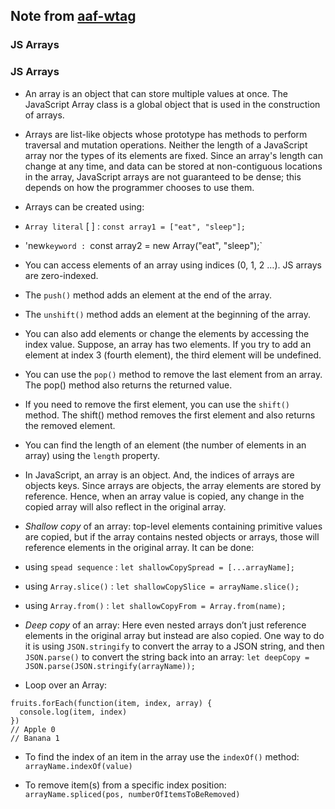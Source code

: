 ## Note from [aaf-wtag](https://github.com/aaf-wtag)

### JS Arrays

### JS Arrays

- An array is an object that can store multiple values at once. The JavaScript Array class is a global object that is used in the construction of arrays.

- Arrays are list-like objects whose prototype has methods to perform traversal and mutation operations. Neither the length of a JavaScript array nor the types of its elements are fixed. Since an array's length can change at any time, and data can be stored at non-contiguous locations in the array, JavaScript arrays are not guaranteed to be dense; this depends on how the programmer chooses to use them.

- Arrays can be created using:
 - `Array literal` [ ] : `const array1 = ["eat", "sleep"];`
 - 'new` keyword :  `const array2 = new Array("eat", "sleep");`

- You can access elements of an array using indices (0, 1, 2 …). JS arrays are zero-indexed.

- The `push()` method adds an element at the end of the array.

- The `unshift()` method adds an element at the beginning of the array.

- You can also add elements or change the elements by accessing the index value. Suppose, an array has two elements. If you try to add an element at index 3 (fourth element), the third element will be undefined.

- You can use the `pop()` method to remove the last element from an array. The pop() method also returns the returned value.

- If you need to remove the first element, you can use the `shift()` method. The shift() method removes the first element and also returns the removed element.

- You can find the length of an element (the number of elements in an array) using the `length` property.

- In JavaScript, an array is an object. And, the indices of arrays are objects keys. Since arrays are objects, the array elements are stored by reference. Hence, when an array value is copied, any change in the copied array will also reflect in the original array.

- *Shallow copy* of an array: top-level elements containing primitive values are copied, but if the array contains nested objects or arrays, those will reference elements in the original array. It can be done:
 - using `spead sequence` : `let shallowCopySpread = [...arrayName];`
 - using `Array.slice()` :  `let shallowCopySlice = arrayName.slice();`
 - using `Array.from()` : `let shallowCopyFrom = Array.from(name);`

- *Deep copy* of an array: Here even nested arrays don’t just reference elements in the original array but instead are also copied. One way to do it is using `JSON.stringify` to convert the array to a JSON string, and then `JSON.parse()` to convert the string back into an array: `let deepCopy = JSON.parse(JSON.stringify(arrayName));`

- Loop over an Array:
```
fruits.forEach(function(item, index, array) {
  console.log(item, index)
})
// Apple 0
// Banana 1
```

- To find the index of an item in the array use the `indexOf()` method: `arrayName.indexOf(value)`

- To remove item(s) from a specific index position: `arrayName.spliced(pos, numberOfItemsToBeRemoved)`